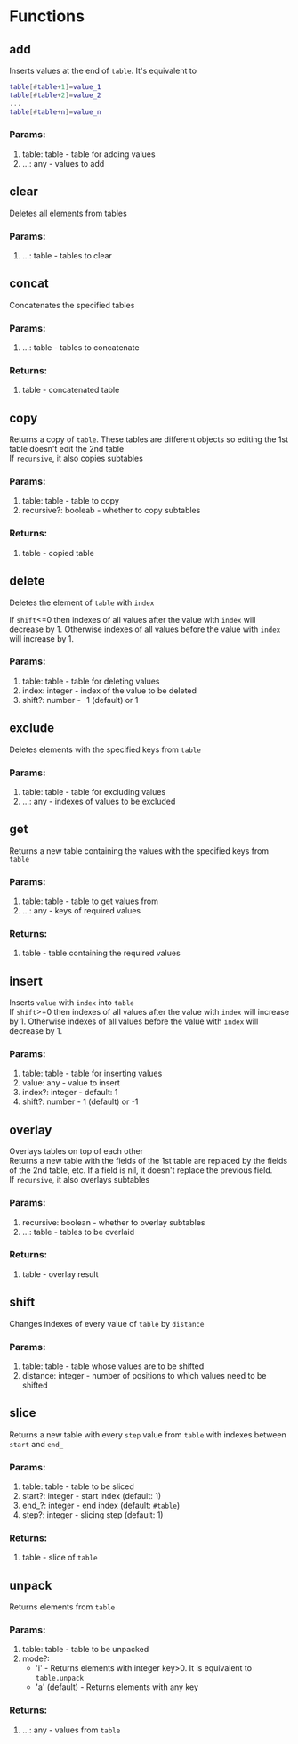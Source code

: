 # Functions

## add
Inserts values at the end of `table`. It's equivalent to
```lua
table[#table+1]=value_1
table[#table+2]=value_2
...
table[#table+n]=value_n
```
### Params:
1. table: table - table for adding values
2. ...: any - values to add

## clear
Deletes all elements from tables
### Params:
1. ...: table - tables to clear

## concat
Concatenates the specified tables
### Params:
1. ...: table - tables to concatenate
### Returns:
1. table - concatenated table

## copy
Returns a copy of `table`. These tables are different objects so editing the 1st table doesn't edit the 2nd table\
If `recursive`, it also copies subtables
### Params:
1. table: table - table to copy
2. recursive?: booleab - whether to copy subtables
### Returns:
1. table - copied table

## delete
Deletes the element of `table` with `index`

If `shift`<=0 then indexes of all values after the value with `index` will decrease by 1. Otherwise indexes of all values before the value with `index` will increase by 1.
### Params:
1. table: table - table for deleting values
2. index: integer - index of the value to be deleted
3. shift?: number - -1 (default) or 1

## exclude
Deletes elements with the specified keys from `table`
### Params:
1. table: table - table for excluding values
2. ...: any - indexes of values to be excluded

## get
Returns a new table containing the values with the specified keys from `table`
### Params:
1. table: table - table to get values from
2. ...: any - keys of required values
### Returns:
1. table - table containing the required values

## insert
Inserts `value` with `index` into `table`\
If `shift`>=0 then indexes of all values after the value with `index` will increase by 1. Otherwise indexes of all values before the value with `index` will decrease by 1.
### Params:
1. table: table - table for inserting values
2. value: any - value to insert
3. index?: integer - default: 1
4. shift?: number - 1 (default) or -1

## overlay
Overlays tables on top of each other\
Returns a new table with the fields of the 1st table are replaced by the fields of the 2nd table, etc. If a field is nil, it doesn't replace the previous field.\
If `recursive`, it also overlays subtables
### Params:
1. recursive: boolean - whether to overlay subtables
2. ...: table - tables to be overlaid
### Returns:
1. table - overlay result

## shift
Changes indexes of every value of `table` by `distance`
### Params:
1. table: table - table whose values are to be shifted
2. distance: integer - number of positions to which values need to be shifted

## slice
Returns a new table with every `step` value from `table` with indexes between `start` and `end_`
### Params:
1. table: table - table to be sliced
2. start?: integer - start index (default: 1)
3. end_?: integer - end index (default: `#table`)
4. step?: integer - slicing step (default: 1)
### Returns:
1. table - slice of `table`

## unpack
Returns elements from `table`
### Params:
1. table: table - table to be unpacked
2. mode?:
    * 'i' - Returns elements with integer key>0. It is equivalent to `table.unpack`
    * 'a' (default) - Returns elements with any key
### Returns:
1. ...: any - values from `table`

